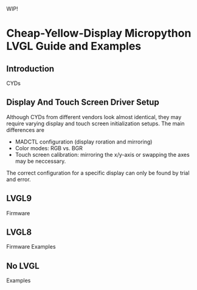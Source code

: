 WIP!


# Cheap-Yellow-Display Micropython LVGL Guide and Examples

## Introduction
CYDs


## Display And Touch Screen Driver Setup
Although CYDs from different vendors look almost identical, they may require varying display and touch screen initialization setups.
The main differences are
- MADCTL configuration (display roration and mirroring)
- Color modes: RGB vs. BGR
- Touch screen calibration: mirroring the x/y-axis or swapping the axes may be neccessary.

The correct configuration for a specific display can only be found by trial and error.

## LVGL9
Firmware

## LVGL8
Firmware
Examples

## No LVGL
Examples
